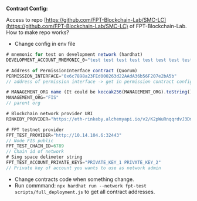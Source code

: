 **Contract Config:**

Access to repo [https://github.com/FPT-Blockchain-Lab/SMC-LC](https://github.com/FPT-Blockchain-Lab/SMC-LC) of FPT-Blockchain-Lab. How to make repo works?

- Change config in env file

```jsx
# mnemonic for test on development network (hardhat)
DEVELOPMENT_ACCOUNT_MNEMONIC_0="test test test test test test test test test test test junk"

# Address of PermissionInterface contract (Quorum)
PERMISSION_INTERFACE="0x6c7898a23FEd000263d22AAdA36b56F207e2bA5b"
// address of permission interface -> get in permission contract config

# MANAGEMENT_ORG name (It could be keccak256(MANAGEMENT_ORG).toString())
MANAGEMENT_ORG="FIS"
// parent org

# Blockchain network provider URI
RINKEBY_PROVIDER="https://eth-rinkeby.alchemyapi.io/v2/K2pWuRnqqrdvJ3DmSCTA-6PQBFl30Wjs"

# FPT testnet provider
FPT_TEST_PROVIDER="http://10.14.104.6:32443"
// Node FIS public
FPT_TEST_CHAIN_ID=6789
// Chain id of network
# Sing space delimeter string
FPT_TEST_ACCOUNT_PRIVATE_KEYS="PRIVATE_KEY_1 PRIVATE_KEY_2"
// Private key of account you wants to use as network admin
```

- Change contracts code when something change.
- Run commmand: `npx hardhat run --network fpt-test scripts/full_deployment.js` to get all contract addresses.
